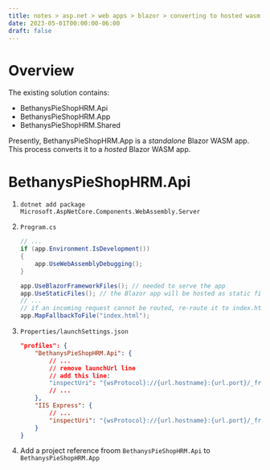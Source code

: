 ```yaml
---
title: notes > asp.net > web apps > blazor > converting to hosted wasm app
date: 2023-05-01T00:00:00-06:00
draft: false
---
```


# Overview
The existing solution contains:
- BethanysPieShopHRM.Api
- BethanysPieShopHRM.App
- BethanysPieShopHRM.Shared

Presently, BethanysPieShopHRM.App is a *standalone* Blazor WASM app.  
This process converts it to a *hosted* Blazor WASM app.

# BethanysPieShopHRM.Api
1. `dotnet add package Microsoft.AspNetCore.Components.WebAssembly.Server`

2. `Program.cs`
    ```cs
    // ...
    if (app.Environment.IsDevelopment())
    {
        app.UseWebAssemblyDebugging();
    }

    app.UseBlazorFrameworkFiles(); // needed to serve the app
    app.UseStaticFiles(); // the Blazor app will be hosted as static files
    // ...
    // if an incoming request cannot be routed, re-route it to index.html:
    app.MapFallbackToFile("index.html");
    ```

3. `Properties/launchSettings.json`
    ```json
    "profiles": {
        "BethanysPieShopHRM.Api": {
            // ...
            // remove launchUrl line
            // add this line:
            "inspectUri": "{wsProtocol}://{url.hostname}:{url.port}/_framework/debug/ws-proxy?browser={browserInspectUri}",
            // ...
        },
        "IIS Express": {
            // ...
            "inspectUri": "{wsProtocol}://{url.hostname}:{url.port}/_framework/debug/ws-proxy?browser={browserInspectUri}",
        }
    }
    ```
4. Add a project reference froom `BethanysPieShopHRM.Api` to `BethanysPieShopHRM.App`

